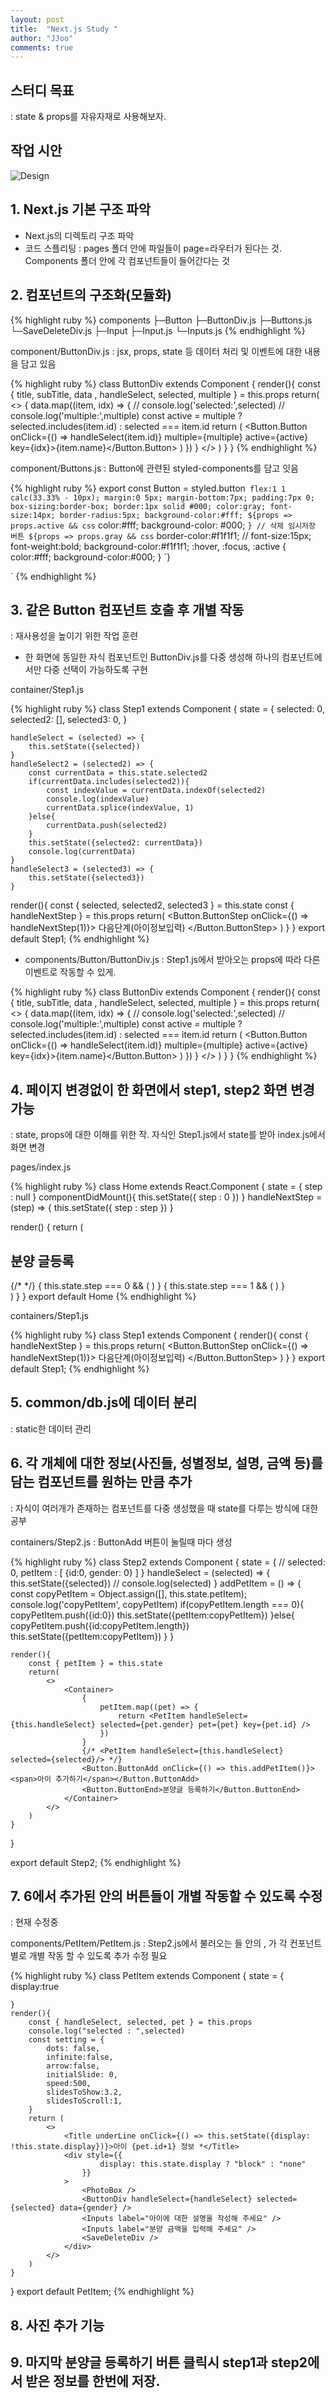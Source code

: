 ```yaml
---
layout: post
title:  "Next.js Study "
author: "JJoo"
comments: true
---
```


## 스터디 목표

: state & props를 자유자재로 사용해보자.



## 작업 시안
![Design](https://github.com/JJooStudy/NextjsStudy/blob/master/static/design.png/764x644 "Design")



## 1. Next.js 기본 구조 파악
- Next.js의 디렉토리 구조 파악
- 코드 스플리팅
: pages 폴더 안에 파일들이 page=라우터가 된다는 것. Components 폴더 안에 각 컴포넌트들이 들어간다는 것


## 2. 컴포넌트의 구조화(모듈화)

{% highlight ruby %}
components
├─Button
  ├─ButtonDiv.js
  ├─Buttons.js
  └─SaveDeleteDiv.js
├─Input
  ├─Input.js
  └─Inputs.js
{% endhighlight %}


component/ButtonDiv.js : jsx, props, state 등 데이터 처리 및 이벤트에 대한 내용을 담고 있음

{% highlight ruby %}
class ButtonDiv extends Component {
    render(){
        const { title, subTitle, data , handleSelect, selected, multiple } = this.props
        return(
            <>
                <Title>{title}<span>{subTitle}</span></Title>
                <ButtonWrap>
                    {
                        data.map((item, idx) => {
                            // console.log('selected:',selected)
                            // console.log('multiple:',multiple)
                            const active = multiple
                                ? selected.includes(item.id)
                                : selected === item.id
                            return (
                                <Button.Button onClick={() => handleSelect(item.id)} multiple={multiple} active={active} key={idx}>{item.name}</Button.Button>
                            )
                        })
                    }
                </ButtonWrap>
            </>
        )
    }
}
{% endhighlight %}


component/Buttons.js : Button에 관련된 styled-components를 담고 잇음 

{% highlight ruby %}
export const Button = styled.button`
    flex:1 1 calc(33.33% - 10px);
    margin:0 5px;
    margin-bottom:7px;
    padding:7px 0;
    box-sizing:border-box;
    border:1px solid #000;
    color:gray;
    font-size:14px;
    border-radius:5px;
    background-color:#fff;
    ${props => props.active && css`
        color:#fff;
        background-color: #000;
    `}
    // 삭제 임시저장 버튼
    ${props => props.gray && css`
        border-color:#f1f1f1;
        // font-size:15px;
        font-weight:bold;
        background-color:#f1f1f1;
        :hover, :focus, :active {
            color:#fff;
            background-color:#000;
        }
    `}

`
{% endhighlight %}



## 3. 같은 Button 컴포넌트 호출 후 개별 작동

: 재사용성을 높이기 위한 작업 훈련

- 한 화면에 동일한 자식 컴포넌트인 ButtonDiv.js를 다중 생성해 하나의 컴포넌트에서만 다중 선택이 가능하도록 구현


container/Step1.js

{% highlight ruby %}
class Step1 extends Component {
    state = {
        selected: 0,
        selected2: [],
        selected3: 0,
    }
    
    handleSelect = (selected) => {
        this.setState({selected})
    }
    handleSelect2 = (selected2) => {
        const currentData = this.state.selected2
        if(currentData.includes(selected2)){
            const indexValue = currentData.indexOf(selected2)
            console.log(indexValue)
            currentData.splice(indexValue, 1)
        }else{
            currentData.push(selected2)
        }
        this.setState({selected2: currentData})
        console.log(currentData)
    }
    handleSelect3 = (selected3) => {
        this.setState({selected3})
    }

  render(){
        const { selected, selected2, selected3 } = this.state
        const { handleNextStep } = this.props
        return(
            <Container>
                <ButtonDiv handleSelect={this.handleSelect} multiple={false} selected={selected} title="동물종류 *" data={animal}  />
                <Inputs label="품종을 입력해 주세요" />
                <Inputs label="생후 개월 수를 입력해 주세요" />
                <ButtonDiv handleSelect={this.handleSelect2} multiple={true} selected={selected2} title="접종 및 기타사항" subTitle="복수선택 가능" data={vaccinationEtc} />
                <Inputs title="분양 소개 및 설명 *" label="분양에 대한 설명을 작성해 주세요" />
                <ButtonDiv handleSelect={this.handleSelect3} multiple={false} selected={selected3} title="분양글 게시기간" data={date} />
                <Inputs title="분양위치 지정 *" label="분양하실 위치를 지정하세요" />
                <Button.ButtonStep onClick={() => handleNextStep(1)}>
                    다음단계(아이정보입력)
                </Button.ButtonStep>
            </Container>
        )
    }
}
export default Step1;
{% endhighlight %}


- components/Button/ButtonDiv.js
: Step1.js에서 받아오는 props에 따라 다른 이벤트로 작동할 수 있게.

{% highlight ruby %}
class ButtonDiv extends Component {
    render(){
        const { title, subTitle, data , handleSelect, selected, multiple } = this.props
        return(
            <>
                <Title>{title}<span>{subTitle}</span></Title>
                <ButtonWrap>
                    {
                        data.map((item, idx) => {
                            // console.log('selected:',selected)
                            // console.log('multiple:',multiple)
                            const active = multiple
                                ? selected.includes(item.id)
                                : selected === item.id
                            return (
                                <Button.Button onClick={() => handleSelect(item.id)} multiple={multiple} active={active} key={idx}>{item.name}</Button.Button>
                            )
                        })
                    }
                </ButtonWrap>
            </>
        )
    }
}
{% endhighlight %}



## 4. 페이지 변경없이 한 화면에서 step1, step2 화면 변경 가능

: state, props에 대한 이해를 위한 작. 자식인 Step1.js에서 state를 받아 index.js에서 화면 변경


pages/index.js

{% highlight ruby %}
class Home extends React.Component {
  state = {
    step : null
  }
  componentDidMount(){
    this.setState({
      step : 0
    })
  }
  handleNextStep = (step) => {
    this.setState({
      step : step
    })
  }
  
  render() {
    return ( 
      <div>
        <h2>분양 글등록</h2>
        {/* <Step1 handleNextStep={this.handleNextStep} /> */}
        {
          this.state.step === 0 &&  ( <Step1 handleNextStep={this.handleNextStep} /> )
        }
        {
          this.state.step === 1 &&  ( <Step2 /> )
        }
      </div>
    )
  }
}
export default Home
{% endhighlight %}


containers/Step1.js

{% highlight ruby %}
class Step1 extends Component {
    render(){
        const { handleNextStep } = this.props
        return(
            <Container>
                <Button.ButtonStep onClick={() => handleNextStep(1)}>
                    다음단계(아이정보입력)
                </Button.ButtonStep>
            </Container>
        )
    }
}
export default Step1;
{% endhighlight %}



## 5. common/db.js에 데이터 분리

: static한 데이터 관리



## 6. 각 개체에 대한 정보(사진들, 성별정보, 설명, 금액 등)를 담는 컴포넌트를 원하는 만큼 추가

: 자식이 여러개가 존재하는 컴포넌트를 다중 생성했을 때 state를 다루는 방식에 대한 공부


containers/Step2.js
: ButtonAdd 버튼이 눌릴때 마다 <PetItem /> 생성 

{% highlight ruby %}
class Step2 extends Component {
    state = {
        // selected: 0,
        petItem : [
            {id:0, gender: 0}
        ]
    }
    handleSelect = (selected) => {
        this.setState({selected})
        // console.log(selected)
    }
    addPetItem = () => {
        const copyPetItem = Object.assign([], this.state.petItem);
        console.log('copyPetItem', copyPetItem)
        if(copyPetItem.length === 0){
            copyPetItem.push({id:0})
            this.setState({petItem:copyPetItem})
        }else{
            copyPetItem.push({id:copyPetItem.length})
            this.setState({petItem:copyPetItem})
        }
    }
    
    render(){
        const { petItem } = this.state
        return(
            <>
                <Container>
                    {
                        petItem.map((pet) => {
                            return <PetItem handleSelect={this.handleSelect} selected={pet.gender} pet={pet} key={pet.id} />
                        })
                    }
                    {/* <PetItem handleSelect={this.handleSelect} selected={selected}/> */}
                    <Button.ButtonAdd onClick={() => this.addPetItem()}><span>아이 추가하기</span></Button.ButtonAdd>
                    <Button.ButtonEnd>분양글 등록하기</Button.ButtonEnd>
                </Container>
            </>
        )
    }
}

export default Step2;
{% endhighlight %}



## 7. 6에서 추가된 <PetItem />안의 버튼들이 개별 작동할 수 있도록 수정

: 현재 수정중


components/PetItem/PetItem.js
: Step2.js에서 불러오는 <PetItem />들 안의 <PhotoBox />, <ButtonDiv />가 각 컨포넌트별로 개별 작동 할 수 있도록 추가 수정 필요 

{% highlight ruby %}
class PetItem extends Component {
    state = {
        display:true
        
    }
    render(){
        const { handleSelect, selected, pet } = this.props
        console.log("selected : ",selected)
        const setting = {
            dots: false,
            infinite:false,
            arrow:false,
            initialSlide: 0,
            speed:500,
            slidesToShow:3.2,
            slidesToScroll:1,
        }
        return (
            <>
                <Title underLine onClick={() => this.setState({display: !this.state.display})}>아이 {pet.id+1} 정보 *</Title>
                <div style={{
                        display: this.state.display ? "block" : "none"
                    }}
                >
                    <PhotoBox />
                    <ButtonDiv handleSelect={handleSelect} selected={selected} data={gender} />
                    <Inputs label="아이에 대한 설명을 작성해 주세요" />
                    <Inputs label="분양 금액을 입력해 주세요" />
                    <SaveDeleteDiv />
                </div>
            </>
        )
    }
}
export default PetItem;
{% endhighlight %}



## 8. 사진 추가 기능 



## 9. 마지막 분양글 등록하기 버튼 클릭시 step1과 step2에서 받은 정보를 한번에 저장.
